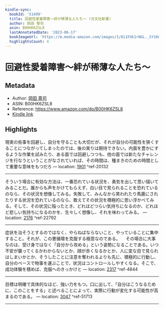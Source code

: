```yaml
---
kindle-sync:
  bookId: '51499'
  title: 回避性愛着障害～絆が稀薄な人たち～ (光文社新書)
  author: 岡田 尊司
  asin: B00HK6ZSL8
  lastAnnotatedDate: '2023-06-17'
  bookImageUrl: 'https://m.media-amazon.com/images/I/811FUk1rNGL._SY160.jpg'
  highlightsCount: 4
---
```

# 回避性愛着障害～絆が稀薄な人たち～
## Metadata
* Author: [岡田 尊司](https://www.amazon.comundefined)
* ASIN: B00HK6ZSL8
* Reference: https://www.amazon.com/dp/B00HK6ZSL8
* [Kindle link](kindle://book?action=open&asin=B00HK6ZSL8)

## Highlights
現実の些事を回避し、自分を守ることも大切だが、それが自分の可能性を狭くすることにつながってしまったのでは、後の実りは期待できない。内面を豊かにするような作業を試みたり、ある面では回避しつつも、他の面では新たなチャレンジを行なうということがなされていれば、その時間は、種まきのための時間として重要な意味をもつだろ — location: [1901](kindle://book?action=open&asin=B00HK6ZSL8&location=1901) ^ref-20132

---
そういう場合に有効な方法は、一番恐れている状況を、勇気を出して思い描いてみることだ。誰からも声をかけてもらえず、白い目で見られることを恐れているのなら、その状況を想像してみる。失敗して、みんなから笑われたり馬鹿にされたりする状況を恐れているのなら、敢えてその状況を積極的に思い浮かべてみる。そして、その状況に陥ったとき、どれほどつらい気持ちになるのか、どれほど悲しい気持ちになるのかを、生々しく想像し、それを味わってみる。 — location: [2176](kindle://book?action=open&asin=B00HK6ZSL8&location=2176) ^ref-22792

---
症状を治そうとするのではなく、やらねばならないこと、やっていることに集中すること。それが、この悪循環を克服する極意なのである。 　その場合に大事なのは、受け身ではなく「自分から攻める」という姿勢になることである。いつ不安が襲ってくるかわからないとか、顔が赤くなるかとか、人に変な目で見られはしまいかとか、そうしたことに注意を奪われるよりも先に、積極的に行動し、自分のペースで物事を運ぶことで、状況はコントロールしやすくなる。そこで、成功体験を積めば、克服へのきっかけと — location: [2317](kindle://book?action=open&asin=B00HK6ZSL8&location=2317) ^ref-4844

---
目標は明確で具体的なほど、強い力をもつ。口に出して、「自分はこうなるために、このことをする」と述べることによって、実際に行動が変化する可能性が高まるのである。 — location: [3047](kindle://book?action=open&asin=B00HK6ZSL8&location=3047) ^ref-51713

---
